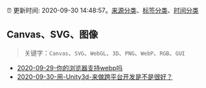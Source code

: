 :alarm_clock: 更新时间: 2020-09-30 14:48:57。[来源分类](../README.md)、[标签分类](../TAGS.md)、[时间分类](../TIMELINE.md)

## Canvas、SVG、图像


> 关键字：`Canvas`、`SVG`、`WebGL`、`3D`、`PNG`、`WebP`、`RGB`、`GUI`



- [2020-09-29-你的浏览器支持webp吗](https://juejin.im/post/6878101688159305736) 
- [2020-09-30-用-Unity3d-来做跨平台开发是不是很好？](https://www.v2ex.com/t/711988) 